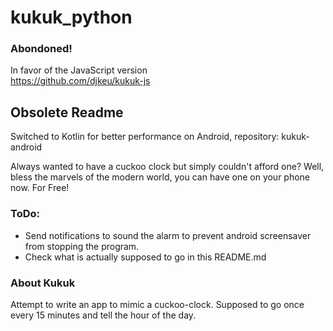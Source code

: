 # kukuk_python

### Abondoned!
In favor of the JavaScript version\
https://github.com/djkeu/kukuk-js


## Obsolete Readme
Switched to Kotlin for better performance on Android, repository: kukuk-android

Always wanted to have a cuckoo clock but simply couldn't afford one?
Well, bless the marvels of the modern world, you can have one on your phone now. For Free!

### ToDo:
- Send notifications to sound the alarm to prevent android screensaver from stopping the program.
- Check what is actually supposed to go in this README.md

### About Kukuk
Attempt to write an app to mimic a cuckoo-clock.
Supposed to go once every 15 minutes and tell the hour of the day.
